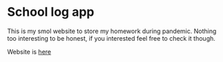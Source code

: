 # School log app

This is my smol website to store my homework during pandemic. Nothing too interesting to be honest, if you interested feel free to check it though.

Website is [here](https://school-log.vercel.app)

